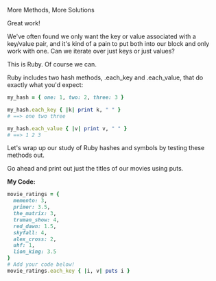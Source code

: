 More Methods, More Solutions

Great work!

We've often found we only want the key or value associated with a key/value pair, and it's kind of a pain to put both into our block and only work with one. Can we iterate over just keys or just values?

This is Ruby. Of course we can.

Ruby includes two hash methods, .each_key and .each_value, that do exactly what you'd expect:
```Ruby
my_hash = { one: 1, two: 2, three: 3 }

my_hash.each_key { |k| print k, " " }
# ==> one two three

my_hash.each_value { |v| print v, " " }
# ==> 1 2 3
```
Let's wrap up our study of Ruby hashes and symbols by testing these methods out.

Go ahead and print out just the titles of our movies using puts.

**My Code:**
```ruby
movie_ratings = {
  memento: 3,
  primer: 3.5,
  the_matrix: 3,
  truman_show: 4,
  red_dawn: 1.5,
  skyfall: 4,
  alex_cross: 2,
  uhf: 1,
  lion_king: 3.5
}
# Add your code below!
movie_ratings.each_key { |i, v| puts i }
```
